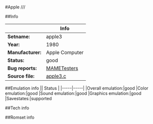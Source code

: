 #Apple ///

##Info

||Info|
|-----|-----|
|**Setname:**|apple3
|**Year:**|1980
|**Manufacturer:**|Apple Computer
|**Status:**|good
|**Bug reports:**|[MAMETesters](http://mametesters.org/view_all_set.php?type=1&temporary=y&search=apple3.c)
|**Source file:**|[apple3.c](https://github.com/mamedev/mame/blob/master/src/mess/drivers/apple3.c)

##Emulation info
|| Status |
|-----|-----|
|Overall emulation:|good
|Color emulation:|good
|Sound emulation:|good
|Graphics emulation:|good
|Savestates:|supported

##Tech info

##Romset info

<!--- START OF EDITED COMMENT DO NOT TOUCH TEXT ABOVE-->
